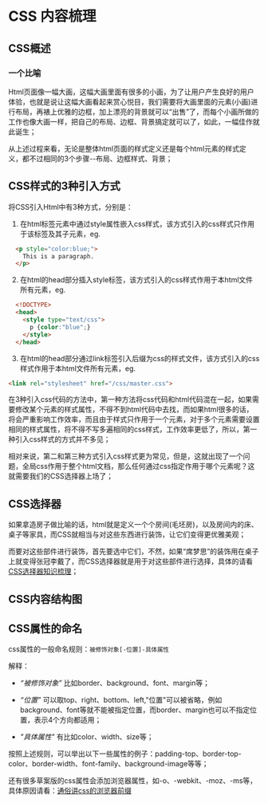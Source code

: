 
# CSS 内容梳理

## CSS概述

### 一个比喻

Html页面像一幅大画，这幅大画里面有很多的小画，为了让用户产生良好的用户体验，也就是说让这幅大画看起来赏心悦目，我们需要将大画里面的元素(小画)进行布局，再裱上优雅的边框，加上漂亮的背景就可以“出售”了，而每个小画所做的工作也像大画一样，把自己的布局、边框、背景搞定就可以了，如此，一幅佳作就此诞生；

从上述过程来看，无论是整体html页面的样式定义还是每个html元素的样式定义，都不过相同的3个步骤--布局、边框样式、背景；

## CSS样式的3种引入方式

将CSS引入Html中有3种方式，分别是：

1. 在html标签元素中通过style属性嵌入css样式，该方式引入的css样式只作用于该标签及其子元素，eg.
```html
  <p style="color:blue;">
    This is a paragraph.
  </p>
```

2. 在html的head部分插入style标签，该方式引入的css样式作用于本html文件所有元素，eg.
```html
  <!DOCTYPE>
  <head>
    <style type="text/css">
      p {color:"blue";}
    </style>
  </head>
```

3. 在html的head部分通过link标签引入后缀为css的样式文件，该方式引入的css样式作用于本html文件所有元素，eg.
```html
<link rel="stylesheet" href="/css/master.css">
```

在3种引入css代码的方法中，第一种方法将css代码和html代码混在一起，如果需要修改某个元素的样式属性，不得不到html代码中去找，而如果html很多的话，将会严重影响工作效率，而且由于样式只作用于一个元素，对于多个元素需要设置相同的样式属性，将不得不写多遍相同的css样式，工作效率更低了，所以，第一种引入css样式的方式并不多见；

相对来说，第二和第三种方式引入css样式更为常见，但是，这就出现了一个问题，全局css作用于整个html文档，那么任何通过css指定作用于哪个元素呢？这就需要我们的CSS选择器上场了；

## CSS选择器

如果拿造房子做比喻的话，html就是定义一个个房间(毛坯房)，以及房间内的床、桌子等家具，而CSS就相当与对这些东西进行装饰，让它们变得更优雅美观；

而要对这些部件进行装饰，首先要选中它们，不然，如果“席梦思”的装饰用在桌子上就变得张冠李戴了，而CSS选择器就是用于对这些部件进行选择，具体的请看 [CSS选择器知识梳理](http://www.jianshu.com/p/273a2d233e91)；

## CSS内容结构图

## CSS属性的命名
css属性的一般命名规则：`被修饰对象[-位置]-具体属性`

解释：

- *“被修饰对象”* 比如border、background、font、margin等；

- *“位置”* 可以取top、right、bottom、left,"位置"可以被省略，例如background、font等就不能被指定位置，而border、margin也可以不指定位置，表示4个方向都适用；

- *"具体属性"* 有比如color、width、size等；

按照上述规则，可以举出以下一些属性的例子：padding-top、border-top-color、border-width、font-family、background-image等等；

还有很多草案版的css属性会添加浏览器属性，如-o、-webkit、-moz、-ms等，具体原因请看：[通俗讲css的浏览器前缀](http://www.jianshu.com/p/dcf63915f70d)
